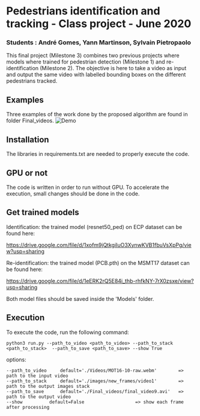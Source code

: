 # Pedestrians identification and tracking - Class project - June 2020
### Students : André Gomes, Yann Martinson, Sylvain Pietropaolo

This final project (Milestone 3) combines two previous projects where models where trained for pedestrian detection (Milestone 1) and re-identification (Milestone 2). The objective is here to take a video as input and output the same video with labelled bounding boxes on the different pedestrians tracked.

## Examples
Three examples of the work done by the proposed algorithm are found in folder Final_videos. 
![Demo](demo/demo.gif)

## Installation
The libraries in requirements.txt are needed to properly execute the code. 

## GPU or not
The code is written in order to run without GPU. To accelerate the execution, small changes
should be done in the code.

## Get trained models
Identification: the trained model (resnet50_ped) on ECP dataset can be found here:

https://drive.google.com/file/d/1xofm9jQtkgiIuO3XynwKVB1fbuVsXpPg/view?usp=sharing

Re-identification: the trained model (PCB.pth) on the MSMT17 dataset can be found here:

https://drive.google.com/file/d/1eERK2rQ5E84i_thb-rhfkNY-7rX0zsxe/view?usp=sharing

Both model files should be saved inside the 'Models' folder.

## Execution
To execute the code, run the following command:

	python3 run.py --path_to_video <path_to_video> --path_to_stack <path_to_stack>  --path_to_save <path_to_save> --show True

options:

	--path_to_video 	default='./Videos/MOT16-10-raw.webm'		=> path to the input video
	--path_to_stack 	default='./images/new_frames/video1'	 	=> path to the output images stack
	--path_to_save	 	default='./Final_videos/final_video9.avi'	=> path to the output video
	--show		 	default=False					=> show each frame after processing

